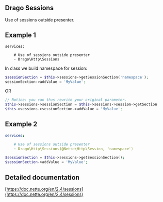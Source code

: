 ## Drago Sessions

Use of sessions outside presenter.

## Example 1

```
services:

	# Use of sessions outside presenter
	- Drago\Http\Sessions
```

In class we build namespace for session:

```php
$sessionSection = $this->sessions->getSessionSection('namespace');
sessionSection->addValue = 'MyValue';
```

OR

```php
// Notice: you can thus rewrite your original parameter.
$this->sessions->sessionSection = $this->sessions->session->getSection('namespace');
$this->sessions->sessionSection->addValue = 'MyValue';
```

## Example 2

```yaml
services:

	# Use of sessions outside presenter
	- Drago\Http\Sessions(@Nette\Http\Session, 'namespace')
```

```php
$sessionSection = $this->sessions->getSessionSection();
$sessionSection->addValue = 'MyValue';
```

## Detailed documentation

[https://doc.nette.org/en/2.4/sessions](https://doc.nette.org/en/2.4/sessions)
